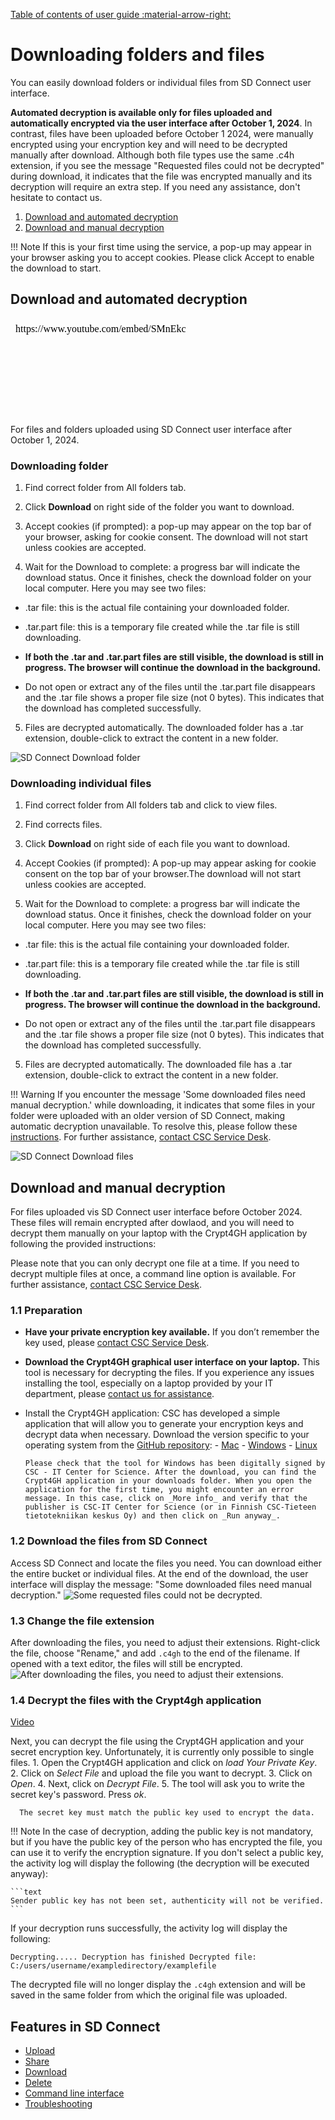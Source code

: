 [Table of contents of user guide :material-arrow-right:](sd-services-toc.md)

# Downloading folders and files

You can easily download folders or individual files from SD Connect user interface.

**Automated decryption is available only for files uploaded and automatically encrypted via the user interface after October 1, 2024**. In contrast, files have been uploaded before October 1 2024, were manually encrypted using your encryption key and will need to be decrypted manually after download. Although both file types use the same .c4h extension, if you see the message "Requested files could not be decrypted" during download, it indicates that the file was encrypted manually and its decryption will require an extra step. If you need any assistance, don't hesitate to contact us.

1. [Download and automated decryption](#download-and-automated-decryption)
2. [Download and manual decryption](#download-and-manual-decryption)

!!! Note
    If this is your first time using the service, a pop-up may appear in your browser asking you to accept cookies. Please click Accept to enable the download to start.

## Download and automated decryption

<iframe width="280" height="155" srcdoc="https://www.youtube.com/embed/SMnEkcS_HJw" title="YouTube video player" frameborder="0" allow="accelerometer; autoplay; clipboard-write; encrypted-media; gyroscope; picture-in-picture" allowfullscreen></iframe>

For files and folders uploaded using SD Connect user interface after October 1, 2024.

### Downloading folder

1. Find correct folder from All folders tab.
2. Click **Download** on right side of the folder you want to download.
3. Accept cookies (if prompted): a pop-up may appear on the top bar of your browser, asking for cookie consent. The download will not start unless cookies are accepted.
   
4. Wait for the Download to complete: a progress bar will indicate the download status. Once it finishes, check the download folder on your local computer. Here you may see two files:

- .tar file: this is the actual file containing your downloaded folder. 
- .tar.part file: this is a temporary file created while the .tar file is still downloading. 
- **If both the .tar and .tar.part files are still visible, the download is still in progress. The browser will continue the download in the background.**

- Do not open or extract any of the files until the .tar.part file disappears and the .tar file shows a proper file size (not 0 bytes). This indicates that the          download has completed successfully.
    
5. Files are decrypted automatically. The downloaded folder has a .tar extension, double-click to extract the content in a new folder.



![SD Connect Download folder](https://a3s.fi/docs-files/sensitive-data/SD_Connect/SDConnect_Download.png)

### Downloading individual files

1. Find correct folder from All folders tab and click to view files.
   
2. Find corrects files.
   
3. Click **Download** on right side of each file you want to download.
   
4. Accept Cookies (if prompted): A pop-up may appear asking for cookie consent on the top bar of your browser.The download will not start unless cookies are accepted.
   
5. Wait for the Download to complete: a progress bar will indicate the download status. Once it finishes, check the download folder on your local computer. Here you may see two files:

- .tar file: this is the actual file containing your downloaded folder. 
- .tar.part file: this is a temporary file created while the .tar file is still downloading. 
- **If both the .tar and .tar.part files are still visible, the download is still in progress. The browser will continue the download in the background.**

- Do not open or extract any of the files until the .tar.part file disappears and the .tar file shows a proper file size (not 0 bytes). This indicates that the          download has completed successfully.
    
5. Files are decrypted automatically. The downloaded file has a .tar extension, double-click to extract the content in a new folder.

    
!!! Warning
    If you encounter the message 'Some downloaded files need manual decryption.' while downloading, it indicates that some files in your folder were uploaded with an older version of SD Connect, making automatic decryption unavailable. To resolve this, please follow these [instructions](#download-and-manual-decryption). For further assistance, [contact CSC Service Desk](../../support/contact.md).

![SD Connect Download files](https://a3s.fi/docs-files/sensitive-data/SD_Connect/SDConnect_Downloadfiles.png)



## Download and manual decryption

For files uploaded vis SD Connect user interface before October 2024. These files will remain encrypted after dowlaod, and you will need to decrypt them manually  on your laptop with the Crypt4GH application by following the provided instructions:

Please note that you can only decrypt one file at a time. If you need to decrypt multiple files at once, a command line option is available. For further assistance, [contact CSC Service Desk](../../support/contact.md).

### 1.1 Preparation

- **Have your private encryption key available.** If you don’t remember the key used, please [contact CSC Service Desk](../../support/contact.md).

- **Download the Crypt4GH graphical user interface on your laptop.** This tool is necessary for decrypting the files. If you experience any issues installing the tool, especially on a laptop provided by your IT department, please [contact us for assistance](../../support/contact.md).
- Install the Crypt4GH application: CSC has developed a simple application that will allow you to generate your encryption keys and decrypt data when necessary. Download the version specific to your operating system from the [GitHub repository](https://github.com/CSCfi/crypt4gh-gui): <!-- (links need to be updated) -->
      - [Mac](https://github.com/CSCfi/crypt4gh-gui/releases/download/v1.3.0/crypt4gh-gui-python3.10-macos-amd64.zip)
      - [Windows](https://github.com/CSCfi/crypt4gh-gui/releases/download/v1.3.0/crypt4gh-gui-python3.10-windows-amd64.zip)
      - [Linux](https://github.com/CSCfi/crypt4gh-gui/releases/download/v1.3.0/crypt4gh-gui-python3.10-linux-amd64.zip)

      Please check that the tool for Windows has been digitally signed by CSC - IT Center for Science. After the download, you can find the Crypt4GH application in your downloads folder. When you open the application for the first time, you might encounter an error message. In this case, click on _More info_ and verify that the publisher is CSC-IT Center for Science (or in Finnish CSC-Tieteen tietotekniikan keskus Oy) and then click on _Run anyway_.

### 1.2 Download the files from SD Connect

Access SD Connect and locate the files you need. You can download either the entire bucket or individual files. At the end of the download, the user interface will display the message: "Some downloaded files need manual decryption."
   ![Some requested files could not be decrypted.](https://a3s.fi/docs-files/sensitive-data/SD_Connect/Old_download_1.png)

### 1.3 Change the file extension

After downloading the files, you need to adjust their extensions. Right-click the file, choose "Rename," and add `.c4gh` to the end of the filename. If opened with a text editor, the files will still be encrypted.
   ![After downloading the files, you need to adjust their extensions.](https://a3s.fi/docs-files/sensitive-data/SD_Connect/Old_download_2.png)

### 1.4 Decrypt the files with the Crypt4gh application

[Video](https://youtu.be/SQJ8QEKV7BE)

 Next, you can decrypt the file using the Crypt4GH application and your secret encryption key. Unfortunately, it is currently only possible to single files.
      1. Open the Crypt4GH application and click on _load Your Private Key_.
      2. Click on _Select File_ and upload the file you want to decrypt.
      3. Click on _Open_.
      4. Next, click on _Decrypt File_.
      5. The tool will ask you to write the secret key's password. Press _ok_.

      The secret key must match the public key used to encrypt the data.

!!! Note
    In the case of decryption, adding the public key is not mandatory, but if you have the public key of the person who has encrypted the file, you can use it to verify the encryption signature. If you don't select a public key, the activity log will display the following (the decryption will be executed anyway):

    ```text
    Sender public key has not been set, authenticity will not be verified.
    ```

If your decryption runs successfully, the activity log will display the following:

```text
Decrypting..... Decryption has finished Decrypted file: C:/users/username/exampledirectory/examplefile
```

The decrypted file will no longer display the `.c4gh` extension and will be saved in the same folder from which the original file was uploaded.

## Features in SD Connect

- [Upload](./sd-connect-upload.md)
- [Share](./sd-connect-share.md)
- [Download](./sd-connect-download.md)
- [Delete](./sd-connect-delete.md)
- [Command line interface](./sd-connect-command-line-interface.md)
- [Troubleshooting](./sd-connect-troubleshooting.md)
